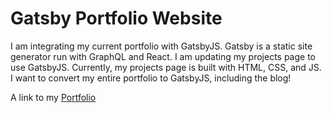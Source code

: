 
# Gatsby Portfolio Website

I am integrating my current portfolio with GatsbyJS. Gatsby is a static site generator run with GraphQL and React. I am updating my projects page to use GatsbyJS. Currently, my projects page is built with HTML, CSS, and JS. I want to convert my entire portfolio to GatsbyJS, including the blog! 

A link to my [Portfolio](https://www.chrisshimmin.com/projects)




